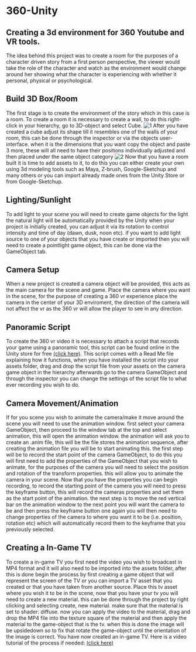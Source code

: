 # 360-Unity
## Creating a 3d environment for 360 Youtube and VR tools.
The idea behind this project was to create a room for the purposes of a character driven story
from a first person perspective, the viewer would take the role of the character and watch as the environment would change around her
showing what the character is experiencing with whether it personal, physical or psychological.
## Build 3D Box/Room
The first stage is to create the environment of the story which in this case is a room.
To create a room it is necessary to create a wall, to do this right-click in your hierarchy, go to 3D-object and select Cube.
![1](https://cloud.githubusercontent.com/assets/20883838/17837022/414c7214-67b0-11e6-8f5b-eb0b5090e1a2.png)
After you have created a cube adjust its shape till it resembles one of the walls of your room, this can be done through the inspector or via the objects user-interface.
when it is the dimensions that you want copy the object and paste 3 more, these will all need to have their positions
individually adjusted and then placed under the same object category ![2](https://cloud.githubusercontent.com/assets/20883838/17837024/43a7e886-67b0-11e6-9e44-db35f8a0657e.png)
Now that you have a room built it is time to add assets to it, to do this you can either create your own using 3d modeling tools such as Maya, Z-brush, Google-Sketchup
and many others or you can import already made ones from the Unity Store or from Google-Sketchup.
## Lighting/Sunlight
To add light to your scene you will need to create game objects for the light the natural light will be automatically provided by the Unity
when your project is initially created, you can adjust it via its rotation to control intensity and time of day (dawn, dusk, noon etc).
if you want to add light source to one of your objects that you have create or imported then you will need to create a pointlight game object, this can be done via the GameObject tab.
## Camera Setup
When a new project is created a camera object will be provided, this acts as the main camera for the scene and game.
Place the camera where you want in the scene, for the purpose of creating a 360 vr experience place the camera in the center of your 3D enviroment,
the direction of the camera will not affect the vr as the 360 vr will allow the player to see in any direction.
## Panoramic Script
To create the 360 vr video it is necessary to attach a script that records your game using a panoramic tool,
this script can be found online in the Unity store for free [(click here)](https://www.assetstore.unity3d.com/en/#!/content/38755). 
This script comes with a Read Me file explaining how it functions, when you have installed the script into your assets folder,
drag and drop the script file from your assets on the camera game object in the hierarchy afterwards go to the camera GameObject and
through the inspector you can change the settings of the script file to what ever recording you wish to do.
## Camera Movement/Animation
If for you scene you wish to animate the camera/make it move around the scene you will need to use the animation window.
first select your camera GameObject, then proceed to the window tab at the top and select animation, this will open the animation window.
the animation will ask you to create an .anim file, this will be the file stores the animation sequence,
after creating the animation file you will be to start animating this.
the first step will be to record the start point of the camera GameObject,
to do this you will first need to add the properties of the GameObject that you wish to animate,
for the purposes of the camera you will need to select the position and rotation of the transform properties.
this will allow you to animate the camera in your scene. Now that you have the properties you can begin recording,
to record the starting point of the camera you will need to press the keyframe button,
this will record the cameras properties and set them as the start point of the animation.
the next step is to move the red vertical bar on the animation window to the next point you will want the camera to be and then press the keyframe
button one again you will then need to change properties of the camera to where you want it to be (i.e. position, rotation etc)
which will automatically record them to the keyframe that you previously selected.
## Creating a In-Game TV
To create a in-game TV you first need the video you wish to broadcast in MP4 format and it will also need to be imported into the assets folder,
after this is done begin the process by first creating a game object that will represent the screen of the TV or you can import a TV asset that you created or that you have taken from another source.
Place this tv asset where you wish it to be in the scene, now that you have your tv you will need to create a new material. this can be done through the project by right clicking and selecting create,
new material. make sure that the material is set to shader: diffuse. now you can apply the video to the material, drag and drop the MP4 file into the texture square of the material and then
apply the material to the game-object that is the tv. when this is done the image will be upsidedown so to fix that rotate the game-object until the orientation of the image is correct.
You have now created an in-game TV.
Here is a video tutorial of the process if needed: [(click here)](https://www.youtube.com/watch?v=-vd9Mdb2r34.)
